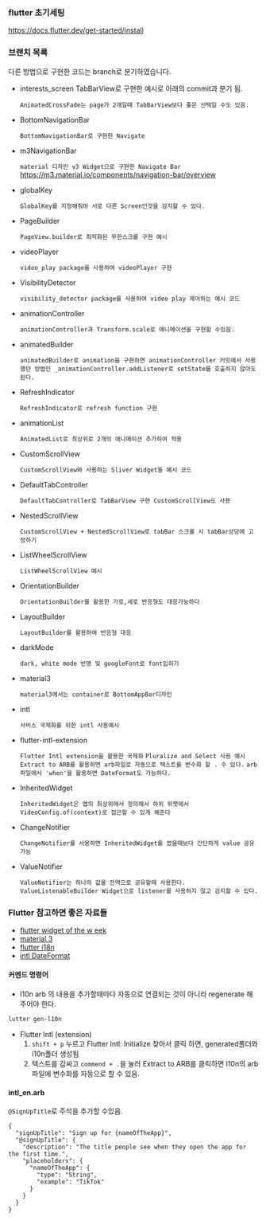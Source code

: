 ### flutter 초기세팅

https://docs.flutter.dev/get-started/install

### 브랜치 목록

다른 방법으로 구현한 코드는 branch로 분기하였습니다.

- interests_screen
  TabBarView로 구현한 예시로 아래의 commit과 분기 됨.

  `AnimatedCrossFade는 page가 2개일때 TabBarView보다 좋은 선택일 수도 있음.`

- BottomNavigationBar

  `BottomNavigationBar로 구현한 Navigate`

- m3NavigationBar

  `material 디자인 v3 Widget으로 구현한 Navigate Bar`
  https://m3.material.io/components/navigation-bar/overview

- globalKey

  `GlobalKey를 지정해줘야 서로 다른 Screen인것을 감지할 수 있다.`

- PageBuilder

  `PageView.builder로 최적화된 무한스크롤 구현 예시`

- videoPlayer

  `video_play package를 사용하여 videoPlayer 구현`

- VisibilityDetector

  `visibility_detector package를 사용하여 video play 제어하는 예시 코드`

- animationController

  `animationController과 Transform.scale로 애니메이션을 구현할 수있음.`

- animatedBuilder

  `animatedBuilder로 animation을 구현하면 animationController 커밋에서 사용했던 방법인 _animationController.addListener로 setState를 호출하지 않아도 된다.`

- RefreshIndicator

  `RefreshIndicator로 refresh function 구현`

- animationList

  `AnimatedList로 최상위로 2개의 애니메이션 추가하여 적용`

- CustomScrollView

  `CustomScrollView와 사용하는 Sliver Widget들 예시 코드`

- DefaultTabController

  `DefaultTabController로 TabBarView 구현 CustomScrollView도 사용`

- NestedScrollView

  `CustomScrollView + NestedScrollView로 tabBar 스크롤 시 tabBar상당에 고정하기`

- ListWheelScrollView

  `ListWheelScrollView 예시`

- OrientationBuilder

  `OrientationBuilder를 활용한 가로,세로 반응형도 대응가능하다`

- LayoutBuilder

  `LayoutBuilder를 활용하여 반응형 대응`

- darkMode

  `dark, white mode 반영 및 googleFont로 font입히기`

- material3

  `material3에서는 container로 BottomAppBar디자인`

- intl

  `서비스 국제화를 위한 intl 사용예시`

- flutter-intl-extension

  `Flutter Intl extension을 활용한 국제화`
  `Pluralize and Select 사용 예시`
  `Extract to ARB를 활용하면 arb파일로 자동으로 텍스트를 변수화 할 . 수 있다.`
  `arb파일에서 'when'을 활용하면 DateFormat도 가능하다.`

- InheritedWidget

  `InheritedWidget은 앱의 최상위에서 정의해서 하위 위젯에서 VideoConfig.of(context)로 접근할 수 있게 해준다`

- ChangeNotifier

  `ChangeNotifier를 사용하면 InheritedWidget를 썼을때보다 간단하게 value 공유 가능`

- ValueNotifier

  `ValueNotifier는 하나의 값을 전역으로 공유할때 사용한다. ValueListenableBuilder Widget으로 listener를 사용하지 않고 감지할 수 있다. `

### Flutter 참고하면 좋은 자료들

- [flutter widget of the w eek](https://youtube.com/playlist?list=PLjxrf2q8roU23XGwz3Km7sQZFTdB996iG&si=hqjynhQqFljGCVRm)
- [material 3](https://m3.material.io/)
- [flutter i18n](https://docs.flutter.dev/ui/accessibility-and-internationalization/internationalization)
- [intl DateFormat](https://pub.dev/documentation/intl/latest/intl/DateFormat-class.html)

#### 커멘드 명령어

- l10n
  arb 의 내용을 추가할때마다 자동으로 연결되는 것이 아니라 regenerate 해주어야 한다.

```bash
lutter gen-l10n
```

- Flutter Intl (extension)
  1. `shift + p` 누르고 Flutter Intl: Initialize 찾아서 클릭 하면,
     generated폴더와 i10n폴더 생성됨
  2. 텍스트를 감싸고 `commend + .`을 눌러 Extract to ARB를 클릭하면 I10n의 arb파일에 변수화를 자동으로 할 수 있음.

#### intl_en.arb

`@SignUpTitle`로 주석을 추가할 수있음.

```arb
{
  "signUpTitle": "Sign up for {nameOfTheApp}",
  "@signUpTitle": {
    "description": "The title people see when they open the app for the first time.",
    "placeholders": {
      "nameOfTheApp": {
        "type": "String",
        "example": "TikTok"
      }
    }
  }
}
```
